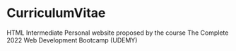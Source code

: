 # CurriculumVitae

HTML Intermediate
Personal website proposed by the course The Complete 2022 Web Development Bootcamp (UDEMY)
